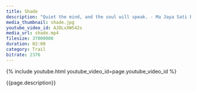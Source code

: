 ```yaml
---
title: Shade
description: "Quiet the mind, and the soul will speak. - Ma Jaya Sati Bhagavati"
media_thumbnail: shade.jpg
youtube_video_id: AJDLvXW542s
media_url: shade.mp4
filesize: 37000000
duration: 02:00
category: Trail
bitrate: 2376
---
```


{% include youtube.html youtube_video_id=page.youtube_video_id %}

<div class="buddha_quote">{{page.description}}</div>
